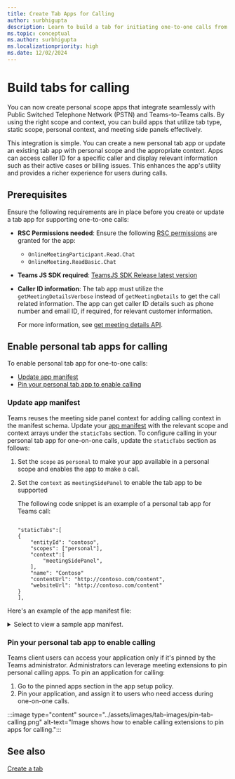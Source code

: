 ```yaml
---
title: Create Tab Apps for Calling
author: surbhigupta
description: Learn to build a tab for initiating one-to-one calls from within Teams
ms.topic: conceptual
ms.author: surbhigupta
ms.localizationpriority: high
ms.date: 12/02/2024
---
```


# Build tabs for calling

You can now create personal scope apps that integrate seamlessly with Public Switched Telephone Network (PSTN) and Teams-to-Teams calls. By using the right scope and context, you can build apps that utilize tab type, static scope, personal context, and meeting side panels effectively.

This integration is simple. You can create a new personal tab app or update an existing tab app with personal scope and the appropriate context. Apps can access caller ID for a specific caller and display relevant information such as their active cases or billing issues. This enhances the app's utility and provides a richer experience for users during calls.

## Prerequisites

Ensure the following requirements are in place before you create or update a tab app for supporting one-to-one calls:

* **RSC Permissions needed**: Ensure the following [RSC permissions](/microsoftteams/platform/graph-api/rsc/resource-specific-consent) are granted for the app:

  * `OnlineMeetingParticipant.Read.Chat`
  * `OnlineMeeting.ReadBasic.Chat`

* **Teams JS SDK required**: [TeamsJS SDK Release latest version](https://github.com/OfficeDev/microsoft-teams-library-js/releases/tag/v2.29.0)

* **Caller ID information**: The tab app must utilize the `getMeetingDetailsVerbose` instead of `getMeetingDetails` to get the call related information. The app can get caller ID details such as phone number and email ID, if required, for relevant customer information.

  For more information, see [get meeting details API](meeting-apps-apis.md#get-meeting-details-api).

## Enable personal tab apps for calling

To enable personal tab app for one-to-one calls:

* [Update app manifest](#update-app-manifest)
* [Pin your personal tab app to enable calling](#pin-your-personal-tab-app-to-enable-calling)

### Update app manifest

Teams reuses the meeting side panel context for adding calling context in the manifest schema.
Update your [app manifest](/microsoftteams/platform/resources/schema/manifest-schema#statictabs) with the relevant scope and context arrays under the `staticTabs` section. To configure calling in your personal tab app for one-on-one calls, update the `staticTabs` section as follows:

1. Set the `scope` as `personal` to make your app available in a personal scope and enables the app to make a call.
1. Set the `context` as `meetingSidePanel` to enable the tab app to be supported

    The following code snippet is an example of a personal tab app for Teams call:

    ```Manifest
    
    "staticTabs":[
    {
        "entityId": "contoso",
        "scopes": ["personal"],
        "context":[
            "meetingSidePanel",
        ],
        "name": "Contoso"
        "contentUrl": "http://contoso.com/content",
        "websiteUrl": "http://contoso.com/content"
    }
    ],
    ```

Here's an example of the app manifest file:

<details>
<summary>Select to view a sample app manifest.</summary>

```Manifest
{
  "$schema": "https://raw.githubusercontent.com/OfficeDev/microsoft-teams-app-schema/preview/DevPreview/MicrosoftTeams.schema.json",
  "version": "1.1.5", 
  "manifestVersion": "devPreview",
  "id": "25407c29-8335-68a3-bfdb-4384580a1858",
  "packageName": "",
  "name": { "short": "Packing List - PersMSP", "full": "Packing List - PersonalAndMeetingSidePanel" },
  "developer": {
    "name": "Microsoft Corporation",
    "websiteUrl": "https://www.microsoft.com",
    "privacyUrl": "https://packing-list.azurewebsites.net/privacy.html",
    "termsOfUseUrl": "https://packing-list.azurewebsites.net/tou.html"
  },
  "description": {
    "short": "Packing list app",
    "full": "Test app to test static tabs flow"
  },
  "icons": { "outline": "outline.png", "color": "color.png" },
  "accentColor": "#eff9fc",
  "staticTabs": [
    {
      "entityId": "54d496e0-2b51-4210-bf7d-21d0b5821d9c",
      "name": "Packing List - PersonalAndMeetingSidePanel",
      "contentUrl": "https://packing-list.azurewebsites.net",
      "websiteUrl": "https://packing-list.azurewebsites.net",
      "scopes": ["personal"],
      "context": [
        "meetingSidePanel"
      ]
    }
  ],
  "validDomains": ["packing-list.azurewebsites.net"],
  "webApplicationInfo": { "id": "25407c29-8335-68a3-bfdb-4384580a1858" },
  "showLoadingIndicator": true,
  "authorization": {
    "permissions": {
      "orgWide": [],
      "resourceSpecific": [
        { "name": "OnlineMeeting.ReadBasic.Chat", "type": "Delegated" },
        { "name": "MeetingStage.Write.Chat", "type": "Delegated" },
        { "name": "OnlineMeetingParticipant.Read.Chat", "type": "Delegated" },
        {
          "name": "OnlineMeetingParticipant.ToggleIncomingAudio.Chat",
          "type": "Delegated"
        },
        { "name": "ChannelMeetingStage.Write.Group", "type": "Delegated" },
        { "name": "ChannelMeeting.ReadBasic.Group", "type": "Delegated" }
      ]
    }
  }
}
```

</details>

### Pin your personal tab app to enable calling

Teams client users can access your application only if it's pinned by the Teams administrator. Administrators can leverage meeting extensions to pin personal calling apps. To pin an application for calling:

1. Go to the pinned apps section in the app setup policy.
1. Pin your application, and assign it to users who need access during one-on-one calls.

:::image type="content" source="../assets/images/tab-images/pin-tab-calling.png" alt-text="Image shows how to enable calling extensions to pin apps for calling.":::

## See also

[Create a tab](../tabs/how-to/create-personal-tab.md)
